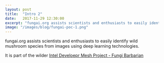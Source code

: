 ```yaml
---
layout: post
title:  "Intro 2"
date:   2017-11-29 12:30:00
excerpt: "fungai.org assists scientists and enthusiasts to easily identify wild mushroom species from images using deep learning technologies."
image: "/images/blog/fungai-poc-1.png"
---
```


fungai.org assists scientists and enthusiasts to easily identify wild mushroom species from images using deep learning technologies.

It is part of the wilder <a href="https://devmesh.intel.com/projects/fungi-barbarian" target="_blank">Intel Develoepr Mesh Project - Fungi Barbarian</a>
